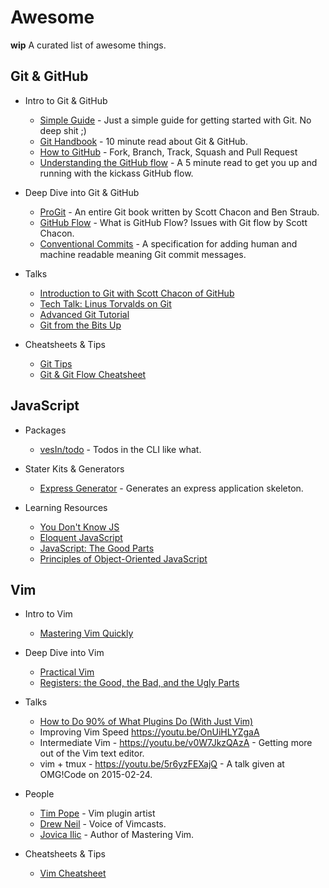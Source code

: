 # Awesome

**wip** A curated list of awesome things.

## Git & GitHub

- Intro to Git & GitHub
	- [Simple Guide](https://rogerdudler.github.io/git-guide/) - Just a simple guide for getting started with Git. No deep shit ;)
	- [Git Handbook](https://guides.github.com/introduction/git-handbook/) - 10 minute read about Git & GitHub.
	- [How to GitHub](https://www.gun.io/blog/how-to-github-fork-branch-and-pull-request) - Fork, Branch, Track, Squash and Pull Request
	- [Understanding the GitHub flow](https://guides.github.com/introduction/flow/) - A 5 minute read to get you up and running with the kickass GitHub flow.

- Deep Dive into Git & GitHub
	- [ProGit](https://git-scm.com/book/en/v2) - An entire Git book written by Scott Chacon and Ben Straub.
	- [GitHub Flow](http://scottchacon.com/2011/08/31/github-flow.html) - What is GitHub Flow? Issues with Git flow by Scott Chacon.
	- [Conventional Commits](https://www.conventionalcommits.org/en/v1.0.0-beta.4/#summary) - A specification for adding human and machine readable meaning Git commit messages.

- Talks
	- [Introduction to Git with Scott Chacon of GitHub](https://www.youtube.com/watch?v=ZDR433b0HJY)
	- [Tech Talk: Linus Torvalds on Git](https://www.youtube.com/watch?v=4XpnKHJAok8)
	- [Advanced Git Tutorial](https://www.youtube.com/watch?v=0SJCYPsef54)
	- [Git from the Bits Up](https://www.youtube.com/watch?v=MYP56QJpDr4)

- Cheatsheets & Tips
	- [Git Tips](https://github.com/git-tips/tips)
	- [Git & Git Flow Cheatsheet](http://bilalarslan.me/git-cheat-sheet)

## JavaScript

- Packages
	- [vesIn/todo](https://github.com/vesln/todo) - Todos in the CLI like what.

- Stater Kits & Generators
	- [Express Generator](https://expressjs.com/en/starter/generator.html) - Generates an express application skeleton.

- Learning Resources
	- [You Don't Know JS](https://github.com/getify/You-Dont-Know-JS)
	- [Eloquent JavaScript](https://eloquentjavascript.net/)
	- [JavaScript: The Good Parts](https://www.oreilly.com/library/view/javascript-the-good/9780596517748/)
	- [Principles of Object-Oriented JavaScript](https://www.oreilly.com/library/view/the-principles-of/9781457185304/)

## Vim

- Intro to Vim
	- [Mastering Vim Quickly](https://jovicailic.org/mastering-vim-quickly)

- Deep Dive into Vim
	- [Practical Vim](https://pragprog.com/book/dnvim/practical-vim)
	- [Registers: the Good, the Bad, and the Ugly Parts](http://vimcasts.org/blog/2013/11/registers-the-good-the-bad-and-the-ugly-parts/)

- Talks
	- [How to Do 90% of What Plugins Do (With Just Vim)](https://youtu.be/XA2WjJbmmoM)
	- Improving Vim Speed https://youtu.be/OnUiHLYZgaA
	- Intermediate Vim - https://youtu.be/v0W7JkzQAzA - Getting more out of the Vim text editor.
	- vim + tmux - https://youtu.be/5r6yzFEXajQ - A talk given at OMG!Code on 2015-02-24.

- People
	- [Tim Pope](https://twitter.com/tpope) - Vim plugin artist
	- [Drew Neil](https://twitter.com/nelstrom) - Voice of Vimcasts.
	- [Jovica Ilic](https://twitter.com/jovica) - Author of Mastering Vim.

- Cheatsheets & Tips
	- [Vim Cheatsheet](https://twitter.com/steve_verm)
